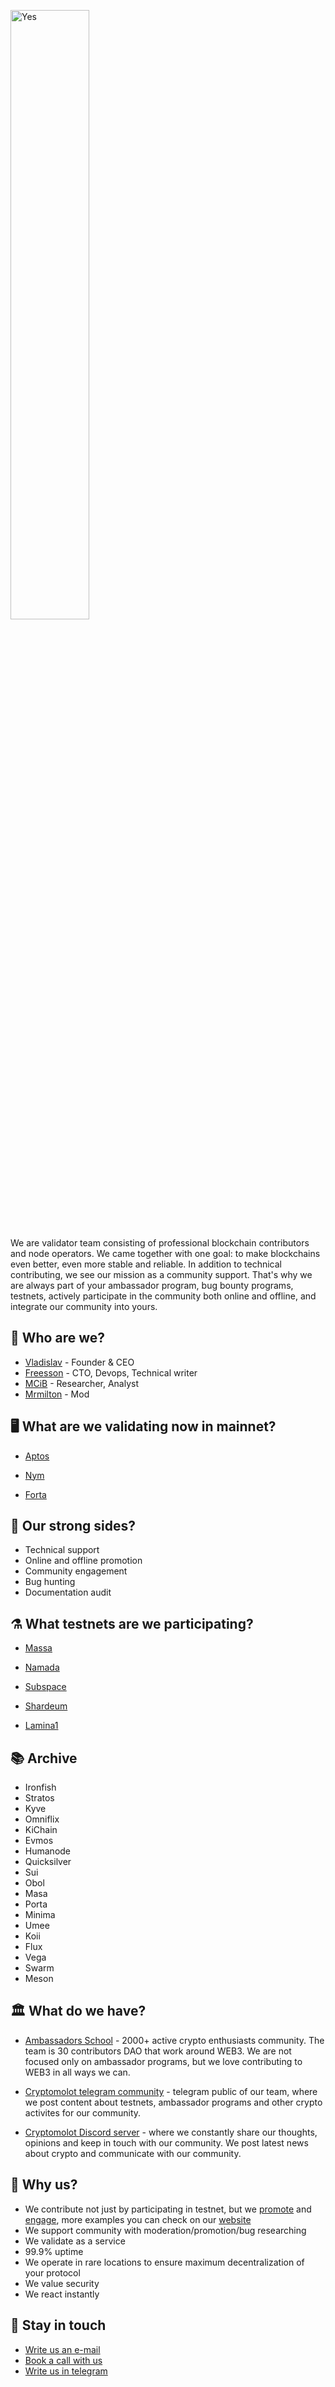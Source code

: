 <a href='https://hostingkartinok.com/show-image.php?id=a55ae0d9b3b1104ba73538f2541411b0' title='Cryptomolot Stake'><img style="width:50%" src='https://s1.hostingkartinok.com/uploads/images/2023/08/a55ae0d9b3b1104ba73538f2541411b0.png' alt='Yes'  /></a>

We are validator team consisting of professional blockchain contributors and node operators. We came together with one goal: to make blockchains even better, even more stable and reliable. In addition to technical contributing, we see our mission as a community support. That's why we are always part of your ambassador program, bug bounty programs, testnets, actively participate in the community both online and offline, and integrate our community into yours. 

## :robot: Who are we? 

- [Vladislav](https://twitter.com/unlimitedmolot) - Founder & CEO
- [Freesson](https://github.com/Fr33sson) - CTO, Devops, Technical writer
- [MCiB](https://twitter.com/KirillKilin) - Researcher, Analyst
- [Mrmilton](https://twitter.com/miltoneth) - Mod

  
## :desktop_computer: What are we validating now in mainnet?
- [Aptos](https://explorer.aptoslabs.com/account/0x4ee1f2b7a1069a09b7d9c800928bfe851bc7649a0fb4e0d918554e0d445db4bc?network=mainnet)

- [Nym](https://explorer.nymtech.net/network-components/mixnode/981)

- [Forta](https://app.forta.network/nodePool/531/)

## :mechanical_arm: Our strong sides?

- Technical support
- Online and offline promotion
- Community engagement
- Bug hunting
- Documentation audit

## :alembic: What testnets are we participating?
- [Massa](https://massa.net/)
 
- [Namada](https://namada.net/)

- [Subspace](https://telemetry.subspace.network/#list/0x7f489750cfe91e17fc19b42a5acaba41d1975cedd3440075d4a4b4171ad0ac20)
- [Shardeum](https://explorer-sphinx.shardeum.org/account/35386883181997a7575ee834e9a4ad312b1524e44d6cd97b18060079302e2df4)
- [Lamina1](https://www.lamina1.com/)

## :books: Archive
- Ironfish
- Stratos
- Kyve
- Omniflix
- KiChain
- Evmos
- Humanode
- Quicksilver
- Sui
- Obol
- Masa
- Porta
- Minima
- Umee
- Koii
- Flux
- Vega
- Swarm
- Meson

## :classical_building: What do we have?
 
 - [Ambassadors School](https://ambassadors.school/partners_en) - 2000+ active crypto enthusiasts community. The team is 30 contributors DAO that work around WEB3. We are not focused only on ambassador programs, but we love contributing to WEB3 in all ways we can.

 - [Cryptomolot telegram community](https://t.me/molotcrypto) - telegram public of our team, where we post content about testnets, ambassador programs and other crypto activites for our community.

 - [Cryptomolot Discord server](https://discord.gg/UMFvDaAnjY) - where we constantly share our thoughts, opinions and keep in touch with our community. We post latest news about crypto and communicate with our community.

## :city_sunrise: Why us?

- We contribute not just by participating in testnet, but we [promote](https://ambassadors.school/home_en#portfolio) and [engage](https://twitter.com/search?q=%23aptosunites&src=typed_query&f=live), more examples you can check on our [website](https://ambassadors.school/home_en#portfolio)
- We support community with moderation/promotion/bug researching 
- We validate as a service
- 99.9% uptime
- We operate in rare locations to ensure maximum decentralization of your protocol
- We value security
- We react instantly
  
## :calling: Stay in touch
- <a href="mailto:unlimitedmolotnorilsk@gmail.com">Write us an e-mail</a>
- [Book a call with us](https://calendly.com/unlimitedmolot/30min)
- [Write us in telegram](https://t.me/Tommmymlt)

